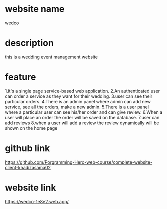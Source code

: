 # website name
wedco
# description
this is a wedding event management website
# feature
1.it's a single page service-based web application. 
2.An authenticated user can order a service as they want for their wedding.
3.user can see their particular orders.
4.There is an admin panel where admin can add new service, see all the orders, make a new admin.
5.There is a user panel where a particular user can see his/her order and can give review.
6.When a user will place an order the order will be saved on the database.
7.user can add reviews
8.when a user will add a review the review dynamically will be shown on the home page
# github link
https://github.com/Porgramming-Hero-web-course/complete-website-client-khadizasama02
# website link
https://wedco-1e8e2.web.app/
